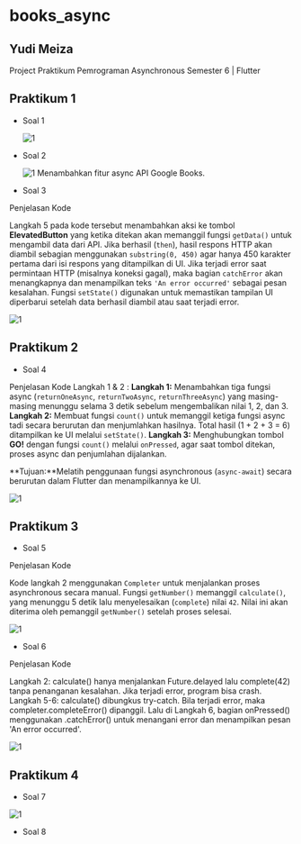 # books_async

## Yudi Meiza

Project Praktikum Pemrograman Asynchronous Semester 6 | Flutter

## Praktikum 1

- Soal 1

  ![1](./images/11.png)

- Soal 2

  ![1](./images/21.png)
  Menambahkan fitur async API Google Books.

- Soal 3 

Penjelasan Kode

Langkah 5 pada kode tersebut menambahkan aksi ke tombol **ElevatedButton** yang ketika ditekan akan memanggil fungsi `getData()` untuk mengambil data dari API. Jika berhasil (`then`), hasil respons HTTP akan diambil sebagian menggunakan `substring(0, 450)` agar hanya 450 karakter pertama dari isi respons yang ditampilkan di UI. Jika terjadi error saat permintaan HTTP (misalnya koneksi gagal), maka bagian `catchError` akan menangkapnya dan menampilkan teks `'An error occurred'` sebagai pesan kesalahan. Fungsi `setState()` digunakan untuk memastikan tampilan UI diperbarui setelah data berhasil diambil atau saat terjadi error.

![1](./images/13.png)

## Praktikum 2

- Soal 4

Penjelasan Kode Langkah 1 & 2 :
**Langkah 1:**
Menambahkan tiga fungsi async (`returnOneAsync`, `returnTwoAsync`, `returnThreeAsync`) yang masing-masing menunggu selama 3 detik sebelum mengembalikan nilai 1, 2, dan 3.
**Langkah 2:**
Membuat fungsi `count()` untuk memanggil ketiga fungsi async tadi secara berurutan dan menjumlahkan hasilnya. Total hasil (1 + 2 + 3 = 6) ditampilkan ke UI melalui `setState()`.
**Langkah 3:**
Menghubungkan tombol **GO!** dengan fungsi `count()` melalui `onPressed`, agar saat tombol ditekan, proses async dan penjumlahan dijalankan.

**Tujuan:**Melatih penggunaan fungsi asynchronous (`async-await`) secara berurutan dalam Flutter dan menampilkannya ke UI.

![1](./images/24.png)

## Praktikum 3 

- Soal 5

Penjelasan Kode

Kode langkah 2 menggunakan `Completer` untuk menjalankan proses asynchronous secara manual. Fungsi `getNumber()` memanggil `calculate()`, yang menunggu 5 detik lalu menyelesaikan (`complete`) nilai `42`. Nilai ini akan diterima oleh pemanggil `getNumber()` setelah proses selesai.

![1](./images/35.png)

- Soal 6

Penjelasan Kode

Langkah 2: calculate() hanya menjalankan Future.delayed lalu complete(42) tanpa penanganan kesalahan. Jika terjadi error, program bisa crash.
Langkah 5-6: calculate() dibungkus try-catch. Bila terjadi error, maka completer.completeError() dipanggil. Lalu di Langkah 6, bagian onPressed() menggunakan .catchError() untuk menangani error dan menampilkan pesan 'An error occurred'.

![1](./images/36.png)

## Praktikum 4

- Soal 7

![1](./images/47.png)

- Soal 8

